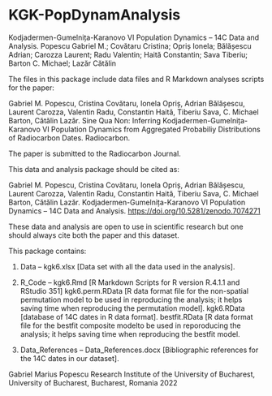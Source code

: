 # KGK-PopDynamAnalysis

Kodjadermen-Gumelnița-Karanovo VI Population Dynamics – 14C Data and Analysis.
 Popescu Gabriel M.; Covătaru Cristina; Opriș Ionela; Bălășescu Adrian; Carozza Laurent; Radu Valentin; Haită Constantin; Sava Tiberiu; Barton C. Michael;   Lazăr Cătălin

The files in this package include data files and R Markdown analyses scripts for the paper:

Gabriel M. Popescu, Cristina Covătaru, Ionela Opriș, Adrian Bălășescu, Laurent Carozza, Valentin Radu, Constantin Haită, Tiberiu Sava, C. Michael Barton, Cătălin Lazăr. Sine Qua Non: Inferring Kodjadermen-Gumelnița-Karanovo VI Population Dynamics from Aggregated Probabiliy Distributions of Radiocarbon Dates. Radiocarbon.

The paper is submitted to the Radiocarbon Journal.

This data and analysis package should be cited as:

Gabriel M. Popescu, Cristina Covătaru, Ionela Opriș, Adrian Bălășescu, Laurent Carozza, Valentin Radu, Constantin Haită, Tiberiu Sava, C. Michael Barton, Cătălin Lazăr. Kodjadermen-Gumelnița-Karanovo VI Population Dynamics – 14C Data and Analysis. https://doi.org/10.5281/zenodo.7074271 


These data and analysis are open to use in scientific research but one should always cite both the paper and this dataset.

This package contains:

1. Data – kgk6.xlsx [Data set with all the data used in the analysis].

2. R_Code – kgk6.Rmd [R Markdown Scripts for R version R.4.1.1 and RStudio 351]
            kgk6.perm.RData [R data format file for the non-spatial permutation model to be used in reproducing the analysis; it         helps saving time when reproducing the permutation model].
            kgk6.RData [database of 14C dates in R data format].
            bestfit.RData [R data format file for the bestfit composite modelto be used in reporoducing the analysis; it helps saving time when reproducing the bestfit model.    

3. Data_References – Data_References.docx [Bibliographic references for the 14C dates in our dataset].

Gabriel Marius Popescu
Research Institute of the University of Bucharest,
University of Bucharest,
Bucharest, Romania
2022
